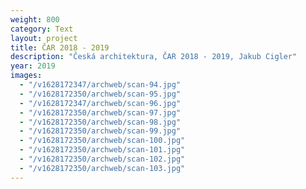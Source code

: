 ```yaml
---
weight: 800
category: Text
layout: project
title: ČAR 2018 - 2019
description: "Česká architektura, ČAR 2018 - 2019, Jakub Cigler"
year: 2019
images:
  - "/v1628172347/archweb/scan-94.jpg"
  - "/v1628172350/archweb/scan-95.jpg"
  - "/v1628172347/archweb/scan-96.jpg"
  - "/v1628172350/archweb/scan-97.jpg"
  - "/v1628172350/archweb/scan-98.jpg"
  - "/v1628172350/archweb/scan-99.jpg"
  - "/v1628172350/archweb/scan-100.jpg"
  - "/v1628172350/archweb/scan-101.jpg"
  - "/v1628172350/archweb/scan-102.jpg"
  - "/v1628172350/archweb/scan-103.jpg"
---
```

